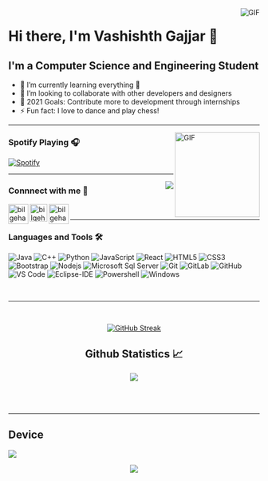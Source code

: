 <img align="right" alt="GIF" src="https://raw.githubusercontent.com/JoeyBling/JoeyBling/master/pic/pusheencode.gif" />

# Hi there, I'm Vashishth Gajjar 👋 
## I'm a Computer Science and Engineering Student 

- 🌱 I’m currently learning everything 🤣
- 👯 I’m looking to collaborate with other developers and designers
- 🥅 2021 Goals: Contribute more to development through internships
- ⚡ Fun fact: I love to dance and play chess! 
---

<img align="right" alt="GIF" height="170px" src="https://media.giphy.com/media/J5B1Y8QZnzXXbLQIBu/giphy.gif" />

### Spotify Playing 🎧

[![Spotify](https://novatorem.bgstatic.vercel.app/api/spotify)](https://open.spotify.com/user/11153360645)

---

<img align="right" src="http://estruyf-github.azurewebsites.net/api/VisitorHit?user=Bgstatic&repo=Bgstatic&countColorcountColor&countColor=%237B1E7B"/>

### Connnect with me 📝


[<img align="left" alt="bilgehangecici.site" width="40px" src="https://i.pinimg.com/originals/1d/46/dd/1d46dda5b99cf1a91a1e2377fb948b36.gif" />][website]
[<img align="left" alt="bilgehangecici | LinkedIn" width="35px" src="https://i.pinimg.com/originals/de/b4/6f/deb46f02a59e3b3a2aa58fac16290d63.gif" />][linkedin]
[<img align="left" alt="bilgehangecici | Instagram" width="40px" src="https://thumbs.gfycat.com/OrnateOrneryFoal-max-1mb.gif" />][instagram]

<br />

---

### Languages and Tools 🛠 

![Java](http://img.shields.io/badge/-Java-5B4638?style=flat-square&logo=java&logoColor=ffffff)
![C++](http://img.shields.io/badge/-C++-A8B9CC?style=flat-square&logo=c&logoColor=ffffff)
![Python](http://img.shields.io/badge/-Python-3776AB?style=flat-square&logo=python&logoColor=ffffff)
![JavaScript](https://img.shields.io/badge/-JavaScript-%23F7DF1C?style=flat-square&logo=javascript&logoColor=000000&labelColor=%23F7DF1C&color=%23FFCE5A)
![React](https://img.shields.io/badge/-React-61DAFB?style=flat-square&logo=react&logoColor=ffffff)
![HTML5](https://img.shields.io/badge/-HTML5-%23E44D27?style=flat-square&logo=html5&logoColor=ffffff)
![CSS3](https://img.shields.io/badge/-CSS3-%231572B6?style=flat-square&logo=css3)
![Bootstrap](https://img.shields.io/badge/-Bootstrap-563D7C?style=flat-square&logo=Bootstrap)
![Nodejs](https://img.shields.io/badge/-Nodejs-339933?style=flat-square&logo=Node.js&logoColor=ffffff)
![Microsoft Sql Server](https://img.shields.io/badge/-Sql%20Server-CC2927?style=flat-square&logo=microsoft-sql-server&logoColor=ffffff)
![Git](https://img.shields.io/badge/-Git-%23F05032?style=flat-square&logo=git&logoColor=%23ffffff)
![GitLab](https://img.shields.io/badge/-GitLab-FCA121?style=flat-square&logo=gitlab)
![GitHub](https://img.shields.io/badge/-GitHub-181717?style=flat-square&logo=github)
![VS Code](http://img.shields.io/badge/-VS%20Code-007ACC?style=flat-square&logo=visual-studio-code&logoColor=ffffff)
![Eclipse-IDE](http://img.shields.io/badge/-Eclipse-2C2255?style=flat-square&logo=eclipse&logoColor=ffffff)
![Powershell](http://img.shields.io/badge/-Powershell-5391FE?style=flat-square&logo=powershell&logoColor=ffffff)
![Windows](http://img.shields.io/badge/-Windows-0078D6?style=flat-square&logo=windows&logoColor=ffffff)

<br/>

---
<br/>




<div align="center">

[![GitHub Streak](https://github-readme-streak-stats.herokuapp.com?user=grand-27-master&theme=soft-green&hide_border=true)](https://git.io/streak-stats)
  <h2 align="center"> Github Statistics 📈 </h2>
  </div>
  
 

  
  
  <div align="center"> 
     <a href="">
      <img align="center" src="https://github-readme-stats-sigma-five.vercel.app/api?username=grand-27-master&show_icons=true&include_all_commits=true&count_private=true&theme=midnight-purple&line_height=40" />
    </a>

</div
  
  <br><br>
  <br/>
 

  

---

 [website]: https://grand-27-master.github.io/Hexagonal-portfolio/
[instagram]: https://www.instagram.com/knowledge_bot/
[linkedin]: https://www.linkedin.com/in/vashishth-gajjar-a798b2195/

  
 
## Device 
<img src="https://img.shields.io/badge/Lenovo-Ideapad 20GB-E2231A?style=for-the-badge&logo=lenovo&logoColor=white"></img>
  
<div align="center"> 
<img src="https://media.giphy.com/media/QEIC6GZIEGStO/giphy.gif">
</div>  
